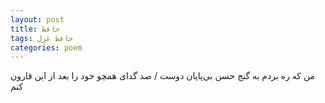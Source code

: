 ```yaml
---
layout: post
title: حافظ
tags: حافظ غزل
categories: poem
---
```


من که ره بردم به گنج حسن بی‌پایان دوست / صد گدای همچو خود را بعد از این قارون کنم